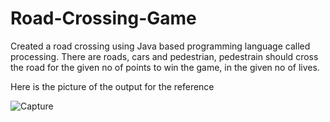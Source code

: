 # Road-Crossing-Game
Created a road crossing using Java based programming language called processing. There are roads, cars and pedestrian, pedestrain should cross the road for the given no of points to win the game, in the given no of lives.

Here is the picture of the output for the reference


![Capture](https://user-images.githubusercontent.com/65755032/171981359-3a566fb9-76cb-4735-9409-d6ddad60c5ec.PNG)
